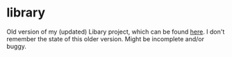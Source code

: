 # library

Old version of my (updated) Libary project, which can be found [here](https://github.com/mattdimicelli/library2).  I don't remember the state of this older version.  Might be incomplete and/or buggy.
